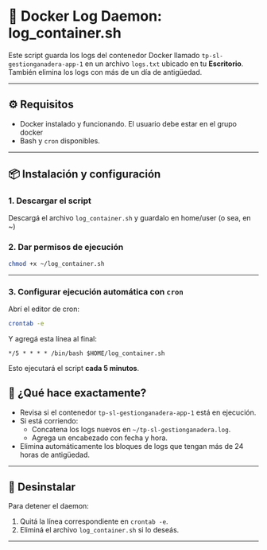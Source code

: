 # 🐳 Docker Log Daemon: log_container.sh

Este script guarda los logs del contenedor Docker llamado `tp-sl-gestionganadera-app-1` en un archivo `logs.txt` ubicado en tu **Escritorio**. También elimina los logs con más de un día de antigüedad.

---

## ⚙️ Requisitos

- Docker instalado y funcionando. El usuario debe estar en el grupo docker
- Bash y `cron` disponibles.

---

## 📦 Instalación y configuración

### 1. Descargar el script

Descargá el archivo `log_container.sh` y guardalo en home/user (o sea, en ~)


### 2. Dar permisos de ejecución

```bash
chmod +x ~/log_container.sh
```

---

### 3. Configurar ejecución automática con `cron`

Abrí el editor de cron:

```bash
crontab -e
```

Y agregá esta línea al final:

```cron
*/5 * * * * /bin/bash $HOME/log_container.sh
```

Esto ejecutará el script **cada 5 minutos**.


## 📁 ¿Qué hace exactamente?

- Revisa si el contenedor `tp-sl-gestionganadera-app-1` está en ejecución.
- Si está corriendo:
  - Concatena los logs nuevos en `~/tp-sl-gestionganadera.log`.
  - Agrega un encabezado con fecha y hora.
- Elimina automáticamente los bloques de logs que tengan más de 24 horas de antigüedad.

---



## 🧼 Desinstalar

Para detener el daemon:

1. Quitá la línea correspondiente en `crontab -e`.
2. Eliminá el archivo `log_container.sh` si lo deseás.

---


